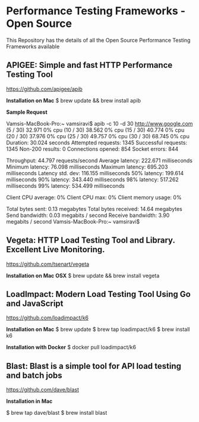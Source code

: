 # Performance Testing Frameworks - Open Source

This Repository has the details of all the Open Source Performance Testing Frameworks available

## APIGEE: Simple and fast HTTP Performance Testing Tool

https://github.com/apigee/apib

**Installation on Mac**
$ brew update && brew install apib

**Sample Request**

Vamsis-MacBook-Pro:~ vamsiravi$ apib -c 10 -d 30 http://www.google.com
(5 / 30) 32.971 0% cpu
(10 / 30) 38.562 0% cpu
(15 / 30) 40.774 0% cpu
(20 / 30) 37.976 0% cpu
(25 / 30) 49.757 0% cpu
(30 / 30) 68.745 0% cpu
Duration:             30.024 seconds
Attempted requests:   1345
Successful requests:  1345
Non-200 results:      0
Connections opened:   854
Socket errors:        844

Throughput:           44.797 requests/second
Average latency:      222.671 milliseconds
Minimum latency:      76.098 milliseconds
Maximum latency:      695.203 milliseconds
Latency std. dev:     116.155 milliseconds
50% latency:          199.614 milliseconds
90% latency:          343.440 milliseconds
98% latency:          517.262 milliseconds
99% latency:          534.499 milliseconds

Client CPU average:    0%
Client CPU max:        0%
Client memory usage:    0%

Total bytes sent:      0.13 megabytes
Total bytes received:  14.64 megabytes
Send bandwidth:        0.03 megabits / second
Receive bandwidth:     3.90 megabits / second
Vamsis-MacBook-Pro:~ vamsiravi$


## Vegeta: HTTP Load Testing Tool and Library. Excellent Live Monitoring.  

https://github.com/tsenart/vegeta

**Installation on Mac OSX**
$ brew update && brew install vegeta

## LoadImpact: Modern Load Testing Tool Using Go and JavaScript

https://github.com/loadimpact/k6

**Installation on Mac**
$ brew update
$ brew tap loadimpact/k6
$ brew install k6

**Installation with Docker**
$ docker pull loadimpact/k6

## Blast: Blast is a simple tool for API load testing and batch jobs

https://github.com/dave/blast

**Installation in Mac**

$ brew tap dave/blast
$ brew install blast
